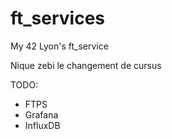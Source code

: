# ft_services
My 42 Lyon's ft_service

Nique zebi le changement de cursus

TODO:

 - FTPS
 - Grafana
 - InfluxDB
